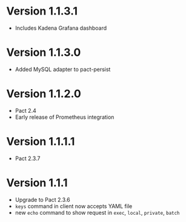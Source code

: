 # Version 1.1.3.1
* Includes Kadena Grafana dashboard

# Version 1.1.3.0
* Added MySQL adapter to pact-persist

# Version 1.1.2.0
* Pact 2.4
* Early release of Prometheus integration

# Version 1.1.1.1
* Pact 2.3.7

# Version 1.1.1

* Upgrade to Pact 2.3.6
* `keys` command in client now accepts YAML file
* new `echo` command to show request in `exec`, `local`, `private`, `batch`
